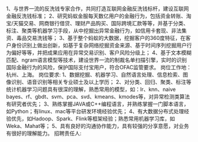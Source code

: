 1、与世界一流的反洗钱专家合作，共同打造互联网金融反洗钱标杆，建设互联网金融反洗钱标准；
2、研究蚂蚁金服每天数亿用户的金融行为，包括资金转账、淘宝/天猫交易、网商银行借贷、理财产品购买、国际跨境汇款等等，并基于分类、标注、聚类等机器学习手段，从中挖掘出异常金融行为，如信用卡套现、非法集资、毒品交易洗钱等；
3、基于整个蚂蚁的大数据，挖掘客户的360度特征，在客户身份识别上做出创新，如基于复杂网络挖掘资金来源、基于时间序列挖掘用户行为偏好等等，并把成果应用在异常交易识别、客户风险分级上；
4、基于文本模糊匹配、ngram语言模型等技术，建设世界一流的制裁名单扫描引擎，实时的识别国际金融行为的风险，保护国际支付宝用户，符合OFAC监管要求。
岗位工作地：杭州、上海。
岗位要求:
1、数据挖掘、机器学习、自然语言处理、信息检索、图像识别、语音识别等相关专业硕士及以上学历；
2、对分类、回归、聚类、标注等统计机器学习问题具有很深的理解，熟悉常用的模型，如：lr、knn、naive bayes、rf、gbdt、svm、pca、svd、kmeans、kmodes等，对异常检测类算法有研究者优先；
3、熟练掌握JAVA或C++编程语言，并熟练掌握一门脚本语言，如Python；有linux、mac等平台研发环境经验优先；
4、有大数据分布式处理经验优先，如Hadoop、Spark、Flink等框架经验；熟悉常用机器学习库，如Weka、Mahat等；
5、具有良好的沟通协作能力，具有较强的分享意愿，对业务有很好的理解能力。
招聘责任人:
